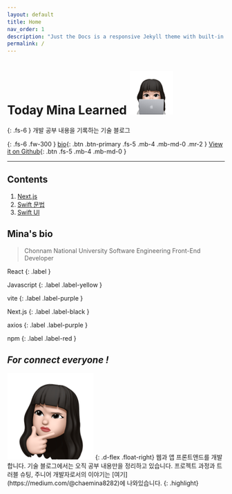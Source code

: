 ```yaml
---
layout: default
title: Home
nav_order: 1
description: "Just the Docs is a responsive Jekyll theme with built-in search that is easily customizable and hosted on GitHub Pages."
permalink: /
---
```


# Today Mina Learned <img src="./assets/images/profile-image.png" alt="profile Image" aria-label="profile Image" width="100" height="100">


{: .fs-6 }
개발 공부 내용을 기록하는 기술 블로그 

{: .fs-6 .fw-300 }
[bio](#minas-bio){: .btn .btn-primary .fs-5 .mb-4 .mb-md-0 .mr-2 }
[View it on Github](https://github.com/chaemina){: .btn .fs-5 .mb-4 .mb-md-0 }

---


## Contents

 

  1. [Next.js](http://127.0.0.1:4000/docs/nextjs/) 
  2. [Swift 문법](https://chaemina.github.io/docs/swift)
  3. [Swift UI](https://chaemina.github.io/docs/swiftUI)


## Mina's bio

> Chonnam National University Software Engineering Front-End Developer

React
{: .label }

Javascript
{: .label .label-yellow }

vite
{: .label .label-purple }

Next.js
{: .label .label-black }

axios
{: .label .label-purple }

npm
{: .label .label-red }



## **_For connect everyone !_**
<img src="./assets/images/profile-icon.png" alt="profile Image" aria-label="profile Image" width="200rem" height="200rem">
{: .d-flex .float-right}
웹과 앱 프론트앤드를 개발합니다. 기술 블로그에서는 오직 공부 내용만을 정리하고 있습니다. 프로젝트 과정과 트러블 슈팅, 주니어 개발자로서의 이야기는 [여기](https://medium.com/@chaemina8282)에 나와있습니다. 
{: .highlight}


<nav arial-label="Main" id="site-nav" class="site-nav">





